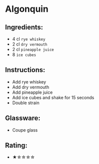 # Algonquin

## Ingredients:
- 4 cl `rye whiskey`
- 2 cl `dry vermouth`
- 2 cl `pineapple juice`
- 8 `ice cubes`

## Instructions:
- Add rye whiskey
- Add dry vermouth
- Add pineapple juice
- Add ice cubes and shake for 15 seconds
- Double strain

## Glassware:
- Coupe glass

## Rating:
- ★☆☆☆☆